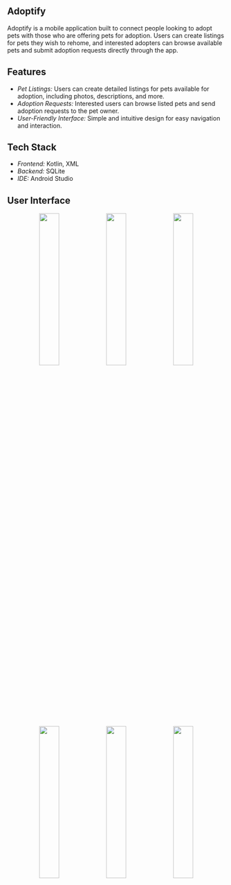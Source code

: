 ## Adoptify
Adoptify is a mobile application built to connect people looking to adopt pets with those who are offering pets for adoption. Users can create listings for pets they wish to rehome, and interested adopters can browse available pets and submit adoption requests directly through the app.

## Features
- *Pet Listings:* Users can create detailed listings for pets available for adoption, including photos, descriptions, and more.
- *Adoption Requests:* Interested users can browse listed pets and send adoption requests to the pet owner.
- *User-Friendly Interface:* Simple and intuitive design for easy navigation and interaction.

## Tech Stack
- *Frontend:* Kotlin, XML
- *Backend:* SQLite
- *IDE:* Android Studio

## User Interface

<p align="center">
  <img src="https://github.com/user-attachments/assets/2f61ec19-8cda-4618-8b0e-e8543b6a8f0e" width="30%" />
  <img src="https://github.com/user-attachments/assets/18ba9e10-83f9-4db6-917f-624f29499c77" width="30%" />
  <img src="https://github.com/user-attachments/assets/16fdce79-2245-49a1-bb14-de9967999ac5" width="30%" />
</p>

<p align="center">
   <img src="https://github.com/user-attachments/assets/0379e829-4a32-4317-bebe-1f6df01476ce" width="30%" />
  <img src="https://github.com/user-attachments/assets/b676199f-64fe-438d-a1e4-5f95b908508c" width="30%" />
  <img src="https://github.com/user-attachments/assets/f57eae4e-8a47-4c07-a78d-5e9e03bfd720" width="30%" />
</p>
